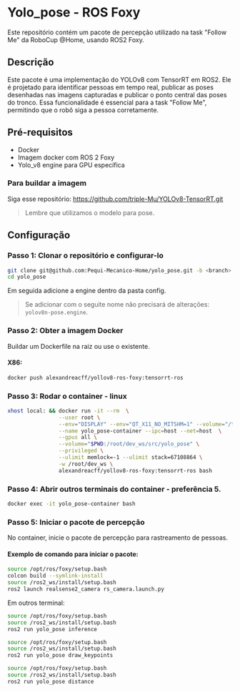 # Yolo_pose - ROS Foxy

Este repositório contém um pacote de percepção utilizado na task "Follow Me" da RoboCup @Home, usando ROS2 Foxy.

## Descrição
Este pacote é uma implementação do YOLOv8 com TensorRT em ROS2. Ele é projetado para identificar pessoas em tempo real, publicar as poses desenhadas nas imagens capturadas e publicar o ponto central das poses do tronco. Essa funcionalidade é essencial para a task "Follow Me", permitindo que o robô siga a pessoa corretamente.



## Pré-requisitos

- Docker
- Imagem docker com ROS 2 Foxy
- Yolo_v8 engine para GPU específica

### Para buildar a imagem

 Siga esse repositório:
 https://github.com/triple-Mu/YOLOv8-TensorRT.git

 > Lembre que utilizamos o modelo para pose.

## Configuração

### Passo 1: Clonar o repositório e configurar-lo

```bash
git clone git@github.com:Pequi-Mecanico-Home/yolo_pose.git -b <branch>
cd yolo_pose
```

Em seguida adicione a engine dentro da pasta config.
> Se adicionar com o seguite nome não precisará de alterações: `yolov8n-pose.engine`.

### Passo 2: Obter a imagem Docker

Buildar um Dockerfile na raiz ou use o existente.

#### X86:

```bash
docker push alexandreacff/yollov8-ros-foxy:tensorrt-ros
```

### Passo 3: Rodar o container - linux

```bash
xhost local: && docker run -it --rm  \
                --user root \
                --env="DISPLAY" --env="QT_X11_NO_MITSHM=1" --volume="/tmp/.X11-unix:/tmp/.X11-unix:rw"  \
                --name yolo_pose-container --ipc=host --net=host  \
                --gpus all \
                --volume="$PWD:/root/dev_ws/src/yolo_pose" \
                --privileged \
                --ulimit memlock=-1 --ulimit stack=67108864 \
                -w /root/dev_ws \
                alexandreacff/yollov8-ros-foxy:tensorrt-ros bash
```
### Passo 4: Abrir outros terminais do container - preferência 5.

```bash
docker exec -it yolo_pose-container bash
```

### Passo 5: Iniciar o pacote de percepção

No container, inicie o pacote de percepção para rastreamento de pessoas.

#### Exemplo de comando para iniciar o pacote:

```bash
source /opt/ros/foxy/setup.bash
colcon build --symlink-install
source /ros2_ws/install/setup.bash
ros2 launch realsense2_camera rs_camera.launch.py
```

Em outros terminal:

```bash
source /opt/ros/foxy/setup.bash
source /ros2_ws/install/setup.bash
ros2 run yolo_pose inference
```

```bash
source /opt/ros/foxy/setup.bash
source /ros2_ws/install/setup.bash
ros2 run yolo_pose draw_keypoints
```

```bash
source /opt/ros/foxy/setup.bash
source /ros2_ws/install/setup.bash
ros2 run yolo_pose distance
```
